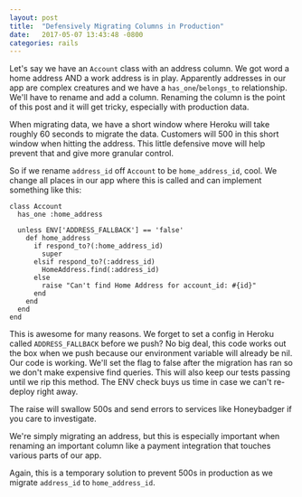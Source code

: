 ```yaml
---
layout: post
title:  "Defensively Migrating Columns in Production"
date:   2017-05-07 13:43:48 -0800
categories: rails
---
```


Let's say we have an `Account` class with an address column. We got word a home address AND a work address is in play. Apparently addresses in our app are complex creatures and we have a `has_one`/`belongs_to` relationship. We'll have to rename and add a column. Renaming the column is the point of this post and it will get tricky, especially with production data.

When migrating data, we have a short window where Heroku will take roughly 60 seconds to migrate the data. Customers will 500 in this short window when hitting the address. This little defensive move will help prevent that and give more granular control.

So if we rename `address_id` off `Account` to be `home_address_id`, cool. We change all places in our app where this is called and can implement something like this:

```
class Account
  has_one :home_address

  unless ENV['ADDRESS_FALLBACK'] == 'false'
    def home_address
      if respond_to?(:home_address_id)
        super
      elsif respond_to?(:address_id)
        HomeAddress.find(:address_id)
      else
        raise "Can't find Home Address for account_id: #{id}"
      end
    end
  end
end
```

This is awesome for many reasons. We forget to set a config in Heroku called `ADDRESS_FALLBACK` before we push? No big deal, this code works out the box when we push because our environment variable will already be nil. Our code is working. We'll set the flag to false after the migration has ran so we don't make expensive find queries. This will also keep our tests passing until we rip this method. The ENV check buys us time in case we can't re-deploy right away.

The raise will swallow 500s and send errors to services like Honeybadger if you care to investigate.

We're simply migrating an address, but this is especially important when renaming an important column like a payment integration that touches various parts of our app.

Again, this is a temporary solution to prevent 500s in production as we migrate `address_id` to `home_address_id`.

